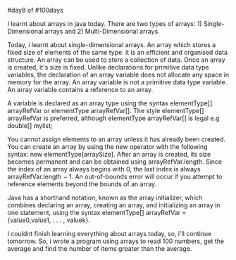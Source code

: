 #day8 of #100days

I learnt about arrays in java today. There are two types of arrays: 1) Single-Dimensional arrays and 2) Multi-Dimensional arrays.

Today, i learnt about single-dimensional arrays. An array which stores a fixed size of elements of the same type. it is an efficient and organised data structure. An array can be used to store a collection of data. Once an array is created, it's size is fixed.
Unlike declarations for primitive data type variables, the declaration of an array variable does not allocate any space in memory for the array. An array variable is not a primitive data type variable. An array variable contains a reference to an array.

A variable is declared as an array type using the syntax elementType[] arrayRefVar or elementType arrayRefVar[]. The style elementType[] arrayRefVar is preferred, although elementType arrayRefVar[] is legal e.g double[] mylist;

You cannot assign elements to an array unless it has already been created. You can create an array by using the new operator with the following syntax: new elementType[arraySize]. After an array is created, its size becomes permanent and can be obtained using arrayRefVar.length. Since the index of an array always begins with 0, the last index is always arrayRefVar.length − 1. An out-of-bounds error will occur if you attempt to reference elements beyond the bounds of an array.

Java has a shorthand notation, known as the array initializer, which combines declaring an array, creating an array, and initializing an array in one statement, using the syntax elementType[] arrayRefVar = {value0,value1, . . . , valuek}.

I couldnt finish learning everything about arrays today, so, i'll continue tomorrow. So, i wrote a program using arrays to read 100 numbers, get the average and find the number of items greater than the average.
